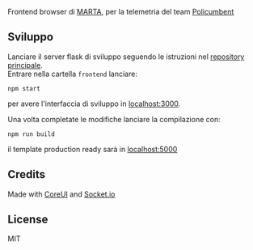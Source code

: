 Frontend browser di [MARTA](https://github.com/gabelluardo/marta), per la telemetria del team [Policumbent](http://www.policumbent.it/)


## Sviluppo

Lanciare il server flask di sviluppo seguendo le istruzioni nel [repository principale](https://github.com/gabelluardo/marta).  
Entrare nella cartella `frontend` lanciare:

    npm start

per avere l'interfaccia di sviluppo in [localhost:3000](localhsot:3000).

Una volta completate le modifiche lanciare la compilazione con:

    npm run build

il template production ready sarà in [localhost:5000](localhost:5000)

## Credits

Made with [CoreUI](https://github.com/coreui/coreui-react) and [Socket.io](https://github.com/socketio/socket.io-client)

## License

MIT
